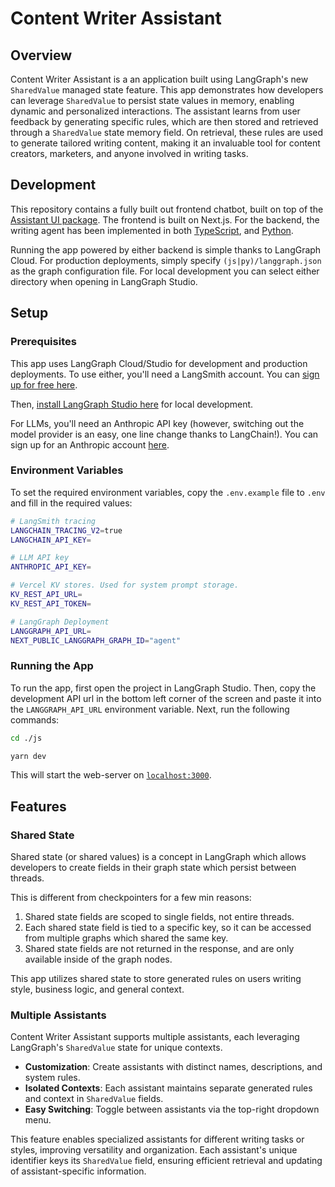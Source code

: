 # Content Writer Assistant

## Overview

Content Writer Assistant is a an application built using LangGraph's new `SharedValue` managed state feature. This app demonstrates how developers can leverage `SharedValue` to persist state values in memory, enabling dynamic and personalized interactions.
The assistant learns from user feedback by generating specific rules, which are then stored and retrieved through a `SharedValue` state memory field. On retrieval, these rules are used to generate tailored writing content, making it an invaluable tool for content creators, marketers, and anyone involved in writing tasks.

## Development

This repository contains a fully built out frontend chatbot, built on top of the [Assistant UI package](https://www.assistant-ui.com/). The frontend is built on Next.js.
For the backend, the writing agent has been implemented in both [TypeScript](./js/src/agent/index.ts), and [Python](./py/tweet_composer/__init__.py).

Running the app powered by either backend is simple thanks to LangGraph Cloud. For production deployments, simply specify `(js|py)/langgraph.json` as the graph configuration file.
For local development you can select either directory when opening in LangGraph Studio.

## Setup

### Prerequisites

This app uses LangGraph Cloud/Studio for development and production deployments. To use either, you'll need a LangSmith account. You can [sign up for free here](https://smith.langsmith.com/).

Then, [install LangGraph Studio here](https://studio.langchain.com/) for local development.

For LLMs, you'll need an Anthropic API key (however, switching out the model provider is an easy, one line change thanks to LangChain!). You can sign up for an Anthropic account [here](https://console.anthropic.com).

### Environment Variables

To set the required environment variables, copy the `.env.example` file to `.env` and fill in the required values:

```bash
# LangSmith tracing
LANGCHAIN_TRACING_V2=true
LANGCHAIN_API_KEY=

# LLM API key
ANTHROPIC_API_KEY=

# Vercel KV stores. Used for system prompt storage.
KV_REST_API_URL=
KV_REST_API_TOKEN=

# LangGraph Deployment
LANGGRAPH_API_URL=
NEXT_PUBLIC_LANGGRAPH_GRAPH_ID="agent"
```

### Running the App

To run the app, first open the project in LangGraph Studio. Then, copy the development API url in the bottom left corner of the screen and paste it into the `LANGGRAPH_API_URL` environment variable.
Next, run the following commands:

```bash
cd ./js

yarn dev
```

This will start the web-server on [`localhost:3000`](http://localhost:3000).

## Features

### Shared State

Shared state (or shared values) is a concept in LangGraph which allows developers to create fields in their graph state which persist between threads.

This is different from checkpointers for a few min reasons:

1. Shared state fields are scoped to single fields, not entire threads.
2. Each shared state field is tied to a specific key, so it can be accessed from multiple graphs which shared the same key.
3. Shared state fields are not returned in the response, and are only available inside of the graph nodes.

This app utilizes shared state to store generated rules on users writing style, business logic, and general context.

### Multiple Assistants

Content Writer Assistant supports multiple assistants, each leveraging LangGraph's `SharedValue` state for unique contexts.

- **Customization**: Create assistants with distinct names, descriptions, and system rules.
- **Isolated Contexts**: Each assistant maintains separate generated rules and context in `SharedValue` fields.
- **Easy Switching**: Toggle between assistants via the top-right dropdown menu.

This feature enables specialized assistants for different writing tasks or styles, improving versatility and organization. Each assistant's unique identifier keys its `SharedValue` field, ensuring efficient retrieval and updating of assistant-specific information.